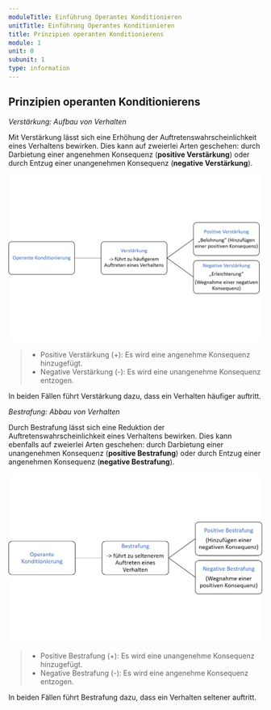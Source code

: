 ```yaml
---
moduleTitle: Einführung Operantes Konditionieren
unitTitle: Einführung Operantes Konditionieren
title: Prinzipien operanten Konditionierens
module: 1
unit: 0
subunit: 1
type: information
---
```


## Prinzipien operanten Konditionierens

*Verstärkung: Aufbau von Verhalten*

Mit Verstärkung lässt sich eine Erhöhung der Auftretenswahrscheinlichkeit eines Verhaltens bewirken. Dies kann auf zweierlei Arten geschehen: durch Darbietung einer angenehmen Konsequenz (**positive Verstärkung**) oder durch Entzug einer unangenehmen Konsequenz (**negative Verstärkung**). 

![](01_Operante_Konditionierung_Verstaerkung.png)
 
> * Positive Verstärkung (+): Es wird eine angenehme Konsequenz hinzugefügt.
> * Negative Verstärkung (-): Es wird eine unangenehme Konsequenz entzogen. 

In beiden Fällen führt Verstärkung dazu, dass ein Verhalten häufiger auftritt. 


*Bestrafung: Abbau von Verhalten*

Durch Bestrafung lässt sich eine Reduktion der Auftretenswahrscheinlichkeit eines Verhaltens bewirken. Dies kann ebenfalls auf zweierlei Arten geschehen: durch Darbietung einer unangenehmen Konsequenz (**positive Bestrafung**) oder durch Entzug einer angenehmen Konsequenz (**negative Bestrafung**). 

![](01_Operante_Konditionierung_Bestrafung.png)

> * Positive Bestrafung (+): Es wird eine unangenehme Konsequenz hinzugefügt.
> * Negative Bestrafung (-): Es wird eine angenehme Konsequenz entzogen.

In beiden Fällen führt Bestrafung dazu, dass ein Verhalten seltener auftritt. 